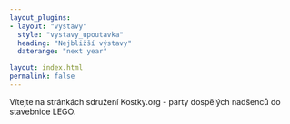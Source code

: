 ```yaml
---
layout_plugins:
- layout: "vystavy"
  style: "vystavy_upoutavka"
  heading: "Nejbližší výstavy"
  daterange: "next year"

layout: index.html
permalink: false
---
```


Vítejte na stránkách sdružení Kostky.org - party dospělých nadšenců do stavebnice LEGO.
